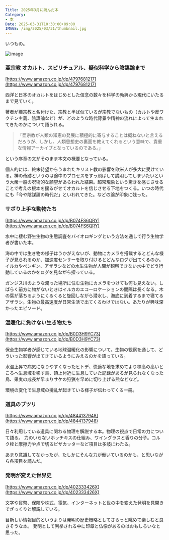 ```yaml
---
Title: 2025年3月に読んだ本
Category:
- 本
Date: 2025-03-31T10:30:00+09:00
IMAGE: /img/2025/03/31/thumbnail.jpg
---
```


いつもの。

![image](/img/2025/03/31/thumbnail.jpg)


### 亜宗教 オカルト、スピリチュアル、疑似科学から陰謀論まで

[https://www.amazon.co.jp/dp/4797681217](https://www.amazon.co.jp/dp/4797681217)

西洋と日本のオカルトをはじめとした信念の数々を科学の勃興から現代にいたるまで見ていく。

著者が亜宗教と名付けた、宗教と半ば似ているが宗教でないもの（カルトや反ワクチン主義、陰謀論など）が、どのような時代背景や精神の流れによって生まれてきたのかについて語られる。

<!-- textlint-disable -->
> 「亜宗教が人類の知恵の発展に積極的に寄与することは概ねないと言えるだろうが、しかし、人類思想史の裏面を教えてくれるという意味で、貴重な情報アーカイブとなっているのである。」
<!-- textlint-enable -->
という序章の文がそのまま本文の概要となっている。

個人的には、終末待望からうまれたキリスト教の影響を欧米人が多大に受けている。神の奇跡というのは途中のプロセスをすっ飛ばして説明してしまいたいという大衆一般の呪術的な願望があらわれた結果。超常現象という驚きを感じさせることで考えの根本を揺るがせてオカルトを信じさせる下地をつくる。いつの時代にも「今や陰謀論の時代だ」といわれてきた。などの論が印象に残った。


### サボり上手な動物たち

[https://www.amazon.co.jp/dp/B074FS6QRY](https://www.amazon.co.jp/dp/B074FS6QRY)

水中に棲む野生生物の生態調査をバイオロギングという方法を通して行う生物学者が書いた本。

海の中では生き物の様子はうかがえないが、動物にカメラを搭載するとどんな様子が見られるのか、加速度センサーを取り付けるとどんなログが出てくるのか。イルカやペンギン、アザラシなどの水生生物が人間が観察できない水中でどう行動しているのかをログを見ながら探っている。

ガンジス川のような濁った場所に住む生物にカメラをつけても何も見えない。しばらく前方に物がないときはイルカのエコーロケーションの間隔は長くなる。木の葉が落ちるようにくるくると旋回しながら潜水し、海底に到着するまで寝てるアザラシ。生物の最高速度が日常生活で出てくるわけではない。あたりが興味深かったエピソード。


### 温暖化に負けない生き物たち

[https://www.amazon.co.jp/dp/B0D3H9YC73](https://www.amazon.co.jp/dp/B0D3H9YC73)

保全生物学者が感じている地球温暖化の影響について。生物の観察を通して、どういった影響が出てきているようにみえるのかを語っている。

水温上昇で病気になりやすくなったヒトデ、快適な地を求めてより標高の高いところへ生息域を移す鳥、頂上付近に生息していた記録があるが見られなくなった鳥、果実の成長が早まりサケの狩猟を早めに切り上げる熊などなど。

環境の変化で生息域の攪乱が起きている様子が伝わってくる一冊。


### 道具のブツリ

[https://www.amazon.co.jp/dp/4844137948](https://www.amazon.co.jp/dp/4844137948)

日々利用している道具に関わる物理を解説する本。物理の視点で日常の力について語る。
力のいらないホッチキスの仕組み、ワイングラスと香りの分子。コルク栓と摩擦力や点で切るピザカッターなど項目は多岐にわたる。

あまり意識してなかったが、たしかにそんな力が働いているのかも、と思いながら各項目を読んだ。


### 発明が変えた世界史

[https://www.amazon.co.jp/dp/402333426X](https://www.amazon.co.jp/dp/402333426X)

文字や貨幣、保険や株式、電気、インターネットと世の中を変えた発明を見開きでざっくりと解説している。

目新しい情報目的というよりは発明の歴史概略としてさらっと眺めて楽しむと良さそうな本。
発明として列挙される中に印章と仏像があるのはおもしろいなと思った。
